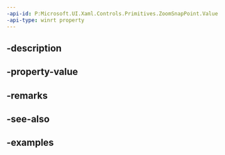 ```yaml
---
-api-id: P:Microsoft.UI.Xaml.Controls.Primitives.ZoomSnapPoint.Value
-api-type: winrt property
---
```


## -description

## -property-value

## -remarks

## -see-also

## -examples

